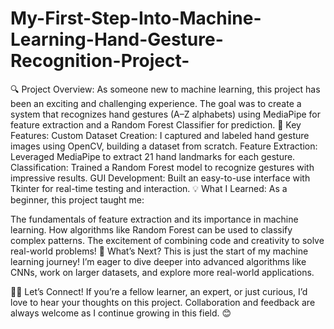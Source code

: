 # My-First-Step-Into-Machine-Learning-Hand-Gesture-Recognition-Project-
🔍 Project Overview: As someone new to machine learning, this project has been an exciting and challenging experience. The goal was to create a system that recognizes hand gestures (A–Z alphabets) using MediaPipe for feature extraction and a Random Forest Classifier for prediction.
📌 Key Features:
Custom Dataset Creation: I captured and labeled hand gesture images using OpenCV, building a dataset from scratch.
Feature Extraction: Leveraged MediaPipe to extract 21 hand landmarks for each gesture.
Classification: Trained a Random Forest model to recognize gestures with impressive results.
GUI Development: Built an easy-to-use interface with Tkinter for real-time testing and interaction.
💡 What I Learned:
As a beginner, this project taught me:

The fundamentals of feature extraction and its importance in machine learning.
How algorithms like Random Forest can be used to classify complex patterns.
The excitement of combining code and creativity to solve real-world problems!
🎯 What’s Next?
This is just the start of my machine learning journey! I’m eager to dive deeper into advanced algorithms like CNNs, work on larger datasets, and explore more real-world applications.

👩‍💻 Let’s Connect!
If you’re a fellow learner, an expert, or just curious, I’d love to hear your thoughts on this project. Collaboration and feedback are always welcome as I continue growing in this field. 😊
